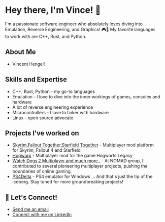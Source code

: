 # Hey there, I'm Vince! 👋

I'm a passionate software engineer who absolutely loves diving into Emulation, Reverse Engineering, and Graphics! 🎮🔧 My favorite languages to work with are C++, Rust, and Python.

## About Me

- Vincent Hengel!

## Skills and Expertise

- C++, Rust, Python - my go-to languages
- Emulation - I love to dive into the inner workings of games, consoles and hardware
- A lot of reverse engineering experience
- Microcontrollers - I love to tinker with hardware
- Linux - open source advocate

## Projects I've worked on

-  [Skyrim,Fallout Together,Starfield Together](https://github.com/tiltedphoques/TiltedEvolution) - Multiplayer mod platform for Skyrim, Fallout 4 and Starfield
-  [Hogwarp](https://www.nexusmods.com/hogwartslegacy/mods/1378) - Multiplayer mod for the game Hogwarts Legacy
-  [Watch Dogs 2 Multiplayer and much more..](https://www.nomad-group.net/) - At NOMAD group, I contributed to several pioneering multiplayer projects, pushing the boundaries of online gaming.
-  [PS4Delta](https://github.com/Force67/ps4delta) - PS4 emulator for Windows
... And that's just the tip of the iceberg. Stay tuned for more groundbreaking projects!

## 🤝 Let's Connect!

- [Send me an email](mailto:prelink835@gmail.com)
- [Connect with me on LinkedIn](https://www.linkedin.com/in/vincent-hengel/)
